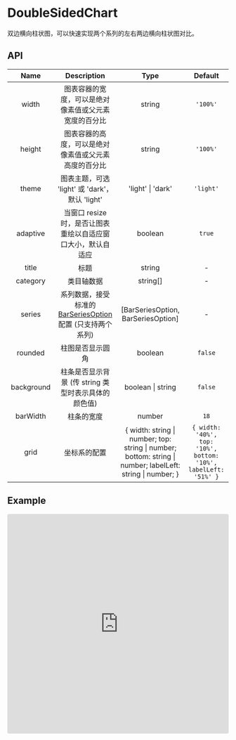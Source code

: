 # DoubleSidedChart

双边横向柱状图，可以快速实现两个系列的左右两边横向柱状图对比。

## API


|    Name     |                     Description                  |         Type          |             Default              |
| :---------: | :----------------------------------------------: | :-------------------: | :------------------------------: |
|   width    | 图表容器的宽度，可以是绝对像素值或父元素宽度的百分比 | string  | `'100%'` |
|   height    | 图表容器的高度，可以是绝对像素值或父元素高度的百分比 | string  | `'100%'` |
|   theme   | 图表主题，可选 'light' 或 'dark'，默认 'light' | 'light' \| 'dark'  | `'light'` |
|  adaptive   | 当窗口 resize 时，是否让图表重绘以自适应窗口大小，默认自适应    | boolean | `true`  |
|    title    | 标题                                             |  string     |    -    |
|  category   | 类目轴数据                                        |  string[]   |    -    |
|   series    | 系列数据，接受标准的 [BarSeriesOption](https://echarts.apache.org/zh/option.html#series-bar) 配置 (只支持两个系列) |  [BarSeriesOption, BarSeriesOption] |  -  |
|  rounded  | 柱图是否显示圆角                                             |   boolean  |   `false`   |
| background | 柱条是否显示背景 (传 string 类型时表示具体的颜色值)|  boolean \| string   | `false` |
| barWidth | 柱条的宽度 |  number   | `18` |
| grid | 坐标系的配置 |  { width: string \| number; top: string \| number; bottom: string \| number; labelLeft: string \| number; }   | `{ width: '40%', top: '10%', bottom: '10%', labelLeft: '51%' }` |



## Example
<iframe src="https://codesandbox.io/embed/vue-echarts-demo-pujot?fontsize=14&hidenavigation=1&initialpath=%2Fdouble-sided-chart&module=%2Fsrc%2Fdemo%2Fdouble-sided-chart-demo.vue&theme=light"
     style="width:100%; height:500px; border:0; border-radius: 4px; overflow:hidden;"
     title="vue-echarts-demo"
     allow="accelerometer; ambient-light-sensor; camera; encrypted-media; geolocation; gyroscope; hid; microphone; midi; payment; usb; vr; xr-spatial-tracking"
     sandbox="allow-forms allow-modals allow-popups allow-presentation allow-same-origin allow-scripts"
   ></iframe>
